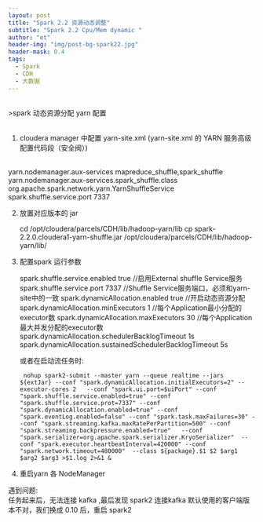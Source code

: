 ```yaml
---
layout: post
title: "Spark 2.2 资源动态调整"
subtitle: "Spark 2.2 Cpu/Mem dynamic "
author: "et"
header-img: "img/post-bg-spark22.jpg"
header-mask: 0.4
tags:
  - Spark
  - CDH
  - 大数据
---
```


<br>
>spark 动态资源分配  yarn 配置

<br>
<br>

1. cloudera manager 中配置 yarn-site.xml (yarn-site.xml 的 YARN 服务高级配置代码段（安全阀）)
<br>
        <property>
          <name>yarn.nodemanager.aux-services</name>
          <value>mapreduce_shuffle,spark_shuffle</value>
        </property>
        <property>
          <name>yarn.nodemanager.aux-services.spark_shuffle.class</name>
          <value>org.apache.spark.network.yarn.YarnShuffleService</value>
        </property>
        <property>
          <name>spark.shuffle.service.port</name>
          <value>7337</value>
        </property>     

2. 放置对应版本的 jar

      cd  /opt/cloudera/parcels/CDH/lib/hadoop-yarn/lib
      cp  spark-2.2.0.cloudera1-yarn-shuffle.jar  /opt/cloudera/parcels/CDH/lib/hadoop-yarn/lib/

3. 配置spark 运行参数

      spark.shuffle.service.enabled true //启用External shuffle Service服务
      spark.shuffle.service.port 7337 //Shuffle Service服务端口，必须和yarn-site中的一致
      spark.dynamicAllocation.enabled true //开启动态资源分配
      spark.dynamicAllocation.minExecutors 1 //每个Application最小分配的executor数
      spark.dynamicAllocation.maxExecutors 30 //每个Application最大并发分配的executor数
      spark.dynamicAllocation.schedulerBacklogTimeout 1s
      spark.dynamicAllocation.sustainedSchedulerBacklogTimeout 5s

   或者在启动流任务时:

        nohup spark2-submit --master yarn --queue realtime --jars ${extJar} --conf "spark.dynamicAllocation.initialExecutors=2" --executor-cores 2   --conf "spark.ui.port=$uiPort" --conf "spark.shuffle.service.enabled=true" --conf "spark.shuffle.service.prot=7337" --conf "spark.dynamicAllocation.enabled=true" --conf "spark.eventLog.enabled=false" --conf "spark.task.maxFailures=30" --conf "spark.streaming.kafka.maxRatePerPartition=500" --conf "spark.streaming.backpressure.enabled=true"   --conf "spark.serializer=org.apache.spark.serializer.KryoSerializer"  --conf "spark.executor.heartbeatInterval=420000" --conf "spark.network.timeout=480000"  --class ${package}.$1 $2 $arg1 $arg2 $arg3 >$1.log 2>&1 &


4. 重启yarn 各 NodeManager 



遇到问题:
<br>
    任务起来后，无法连接 kafka  ,最后发现 spark2 连接kafka 默认使用的客户端版本不对，我们换成 0.10  后，重启 spark2 

 
